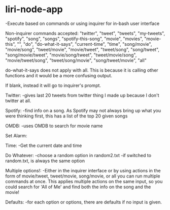 # liri-node-app

-Execute based on commands or using inquirer for in-bash user interface

Non-inquirer commands accepted: "twitter", "tweet", "tweets", "my-tweets", "spotify", "song", "songs", "spotify-this-song", "movie", "movies", "movie-this", "", "do", "do-what-it-says", "current-time", "time", "song/movie", "movie/song", "tweet/movie", "movie/tweet", "tweet/song", "song/tweet", "song/movie/tweet", "movie/song/tweet", "tweet/movie/song", "movie/tweet/song", "tweet/song/movie", "song/tweet/movie", "all"

do-what-it-says does not apply with all. This is because it is calling other functions and it would be a more confusing output.

If blank, instead it will go to inquirer's prompt.


Twitter:
-gives last 20 tweets from twitter thing I made up because I don't twitter at all.

Spotify:
-find info on a song. As Spotify may not always bring up what you were thinking first, this has a list of the top 20 given songs

OMDB:
-uses OMDB to search for movie name

Set Alarm:

Time:
-Get the current date and time

Do Whatever:
-choose a random option in random2.txt
-if switched to random.txt, is always the same option

Multiple options!:
-Either in the inquirer interface or by using actions in the form of movie/tweet, tweet/movie, song/movie, or all you can run multiple commands at once. This applies multiple actions on the same input, so you could search for 'All of Me' and find both the info on the song and the movie!

Defaults:
-for each option or options, there are defaults if no input is given.